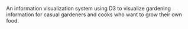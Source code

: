An information visualization system using D3 to visualize gardening information for casual gardeners and cooks who want to grow their own food.